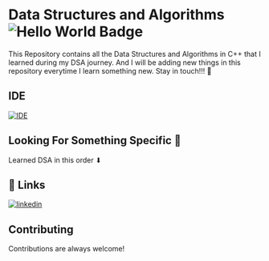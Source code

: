 
# Data Structures and Algorithms ![Hello World Badge](https://img.shields.io/badge/Hello%20World-blue)

This Repository contains all the Data Structures and Algorithms in C++ that I learned during my DSA journey. 
And I will be adding new things in this repository everytime I learn something new.
Stay in touch!!! 🤗



## IDE

[![IDE](https://img.shields.io/badge/VSCode-0078D4?style=for-the-badge&logo=visual%20studio%20code&logoColor=white)]()

## Looking For Something Specific 🤔
Learned DSA in this order ⬇  
 
## 🔗 Links

[![linkedin](https://img.shields.io/badge/linkedin-0A66C2?style=for-the-badge&logo=linkedin&logoColor=white)](https://www.linkedin.com/in/vishal-yadav-347275225/)

## Contributing

Contributions are always welcome!